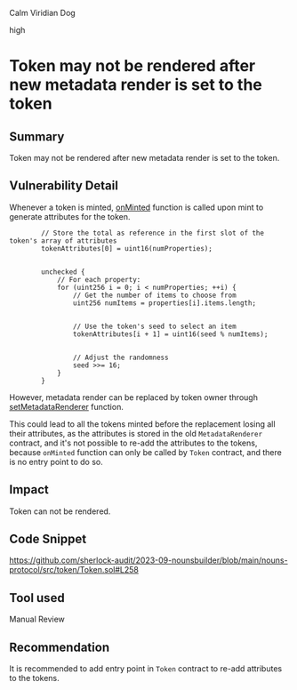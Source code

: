 Calm Viridian Dog

high

# Token may not be rendered after new metadata render is set to the token

## Summary
Token may not be rendered after new metadata render is set to the token.

## Vulnerability Detail
Whenever a token is minted, [onMinted](https://github.com/sherlock-audit/2023-09-nounsbuilder/blob/main/nouns-protocol/src/token/metadata/MetadataRenderer.sol#L242) function is called upon mint to generate attributes for the token.
```solidity
        // Store the total as reference in the first slot of the token's array of attributes
        tokenAttributes[0] = uint16(numProperties);


        unchecked {
            // For each property:
            for (uint256 i = 0; i < numProperties; ++i) {
                // Get the number of items to choose from
                uint256 numItems = properties[i].items.length;


                // Use the token's seed to select an item
                tokenAttributes[i + 1] = uint16(seed % numItems);


                // Adjust the randomness
                seed >>= 16;
            }
        }
```

However, metadata render can be replaced by token owner through [setMetadataRenderer](https://github.com/sherlock-audit/2023-09-nounsbuilder/blob/main/nouns-protocol/src/manager/Manager.sol#L172) function.

This could lead to all the tokens minted before the replacement losing all their attributes, as the attributes is stored in the old `MetadataRenderer` contract, and it's not possible to re-add the attributes to the tokens, because `onMinted` function can only be called by `Token` contract, and there is no entry point to do so.

## Impact
Token can not be rendered.

## Code Snippet
https://github.com/sherlock-audit/2023-09-nounsbuilder/blob/main/nouns-protocol/src/token/Token.sol#L258

## Tool used
Manual Review

## Recommendation
It is recommended to add entry point in `Token` contract to re-add attributes to the tokens.